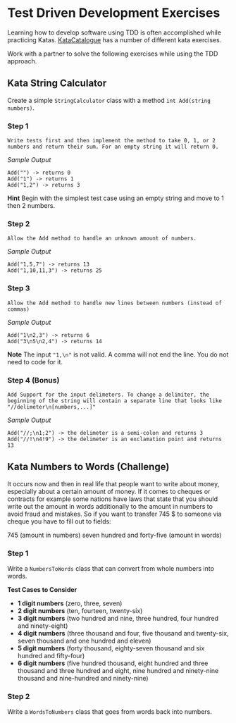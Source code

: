 # Test Driven Development Exercises

Learning how to develop software using TDD is often accomplished while practicing Katas. 
[KataCatalogue](http://codingdojo.org/cgi-bin/index.pl?KataCatalogue) has a number of different kata exercises.

Work with a partner to solve the following exercises while using the TDD approach.

## Kata String Calculator

Create a simple `StringCalculator` class with a method `int Add(string numbers)`.

### Step 1

    Write tests first and then implement the method to take 0, 1, or 2 numbers and return their sum. For an empty string it will return 0.

*Sample Output*
```
Add("") -> returns 0
Add("1") -> returns 1
Add("1,2") -> returns 3
```

**Hint** Begin with the simplest test case using an empty string and move to 1 then 2 numbers.

### Step 2

    Allow the Add method to handle an unknown amount of numbers.

*Sample Output*
```
Add("1,5,7") -> returns 13
Add("1,10,11,3") -> returns 25
```

### Step 3

    Allow the Add method to handle new lines between numbers (instead of commas)
    
*Sample Output*
```
Add("1\n2,3") -> returns 6
Add("3\n5\n2,4") -> returns 14 
```

**Note** The input `"1,\n"` is not valid. A comma will not end the line. You do not need to code for it.

### Step 4 (Bonus)

    Add Support for the input delimeters. To change a delimiter, the beginning of the string will contain a separate line that looks like "//delimeter\n[numbers,...]"
    
*Sample Output*
```
Add("//;\n1;2") -> the delimeter is a semi-colon and returns 3
Add("//!\n4!9") -> the delimeter is an exclamation point and returns 13
```

## Kata Numbers to Words (Challenge)

It occurs now and then in real life that people want to write about money, especially about a certain amount of money. If it comes to cheques or contracts for example some nations have laws that state that you should write out the amount in words additionally to the amount in numbers to avoid fraud and mistakes. So if you want to transfer 745 $ to someone via cheque you have to fill out to fields:

745 (amount in numbers)
seven hundred and forty-five (amount in words)

### Step 1

Write a `NumbersToWords` class that can convert from whole numbers into words.

**Test Cases to Consider**

* **1 digit numbers** (zero, three, seven)
* **2 digit numbers** (ten, fourteen, twenty-six)
* **3 digit numbers** (two hundred and nine, three hundred, four hundred and ninety-eight)
* **4 digit numbers** (three thousand and four, five thousand and twenty-six, seven thousand and one hundred and eleven)
* **5 digit numbers** (forty thousand, eighty-seven thousand and six hundred and fifty-four)
* **6 digit numbers** (five hundred thousand, eight hundred and three thousand and three hundred and eight, nine hundred and ninety-nine thousand and nine-hundred and ninety-nine)

### Step 2

Write a `WordsToNumbers` class that goes from words back into numbers.